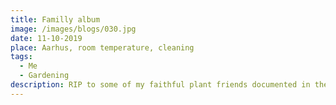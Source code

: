 ```yaml
---
title: Familly album
image: /images/blogs/030.jpg
date: 11-10-2019
place: Aarhus, room temperature, cleaning
tags:
  - Me
  - Gardening
description: RIP to some of my faithful plant friends documented in the front
---
```

